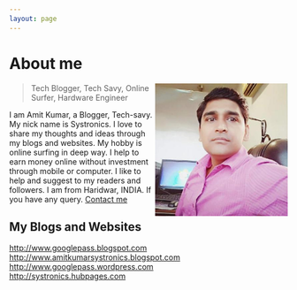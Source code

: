 ```yaml
---
layout: page
---
```


# About me

<p class="full-width no-margin"><img src="/public/image/profile.png" alt="Systronics" style="width:15rem;height:15rem;" align="right"/></p>

<blockquote class="full-width"><p>Tech Blogger, Tech Savy, Online Surfer, Hardware Engineer</p></blockquote>


I am Amit Kumar, a Blogger, Tech-savy. My nick name is Systronics. I love to share my thoughts and ideas through my blogs and websites. My hobby is  online surfing in deep way. I help to earn money online without investment through mobile or computer. I like to help and suggest to my readers and followers. I am from Haridwar, INDIA.
If you have any query. <a href="/contactme">Contact me</a><br>

<h2>My Blogs and Websites</h2>
<a href="http://www.googlepass.blogspot.com/">http://www.googlepass.blogspot.com</a><br>
<a href="http://www.amitkumarsystronics.blogspot.com/">http://www.amitkumarsystronics.blogspot.com</a><br>
<a href="http://www.googlepass.wordpress.com/">http://www.googlepass.wordpress.com</a><br>
<a href="https://systronics.hubpages.com/">http://systronics.hubpages.com</a><br>

<div class="sharethis-inline-follow-buttons"></div>
